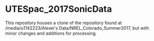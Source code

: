 # UTESpac_2017SonicData
This repository houses a clone of the repository found at /media/u1142223/Alexei's Data/NREL_Colorado_Summer2017, but with minor changes and additions for processing.
